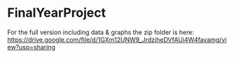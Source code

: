 # FinalYearProject

For the full version including data & graphs the zip folder is here:
https://drive.google.com/file/d/1GXm12UNW9_JrdzjheDVfAUi4W4favamg/view?usp=sharing

